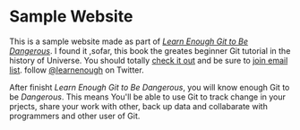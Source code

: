 # Sample Website

This is a sample website made as part of [*Learn Enough Git to Be Dangerous*](https://www.learnenough.com/git-tutorial). I found it ,sofar, this book the greates beginner Git tutorial in the history of Universe. You should totally [check it out](https://www.learnenough.com/git-tutorial)  and be sure to [join email list](https://www.learnenough.com/#email_list). follow [@learnenough](http://twittter.com/learnenough) on Twitter.

After finisht *Learn Enough Git to Be Dangerous*, you will know enough Git to be *Dangerous*. This means You'll be able to use Git to track change in your prjects, share your work with other, back up data and collabarate with programmers and other user of Git.